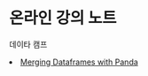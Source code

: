 # 온라인 강의 노트
데이타 캠프
<li><a href="https://www.datacamp.com/courses/merging-dataframes-with-pandas">Merging Dataframes with Panda</a></li>
